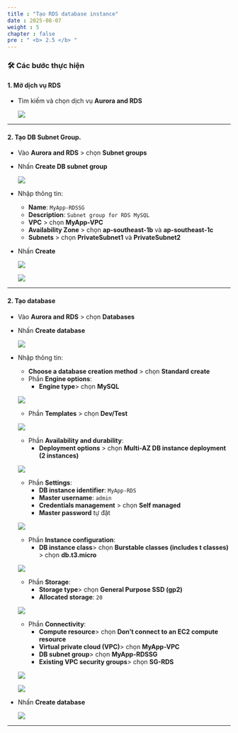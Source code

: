 ```yaml
---
title : "Tạo RDS database instance"
date : 2025-08-07
weight : 5
chapter : false
pre : " <b> 2.5 </b> "
---
```


### 🛠️ Các bước thực hiện

#### 1. Mở dịch vụ RDS

- Tìm kiếm và chọn dịch vụ **Aurora and RDS**

  ![](/images/2.5/0001.png)

---

#### 2. Tạo DB Subnet Group.

- Vào **Aurora and RDS** > chọn **Subnet groups**
- Nhấn **Create DB subnet group**

  ![](/images/2.5/0002.png)

- Nhập thông tin:
    - **Name**: `MyApp-RDSSG`
    - **Description**: `Subnet group for RDS MySQL`
    - **VPC** > chọn **MyApp-VPC**
    - **Availability Zone**  > chọn **ap-southeast-1b** và **ap-southeast-1c**
    - **Subnets**  > chọn **PrivateSubnet1** và **PrivateSubnet2**
- Nhấn **Create**  

    ![](/images/2.5/0003.png)

    ![](/images/2.5/0004.png)

---

#### 2. Tạo database

- Vào **Aurora and RDS** > chọn **Databases**
- Nhấn **Create database**

  ![](/images/2.5/0005.png)

- Nhập thông tin:
    - **Choose a database creation method** > chọn **Standard create**
    - Phần **Engine options**:
      - **Engine type**> chọn **MySQL**

    ![](/images/2.5/0006.png)

    - Phần **Templates** > chọn **Dev/Test**

    ![](/images/2.5/0007.png)

    - Phần **Availability and durability**:
      - **Deployment options** > chọn **Multi-AZ DB instance deployment (2 instances)**

    ![](/images/2.5/0008.png)

    - Phần **Settings**:
      - **DB instance identifier**: `MyApp-RDS`
      - **Master username**: `admin`
      - **Credentials management** > chọn **Self managed**
      - **Master password** tự đặt

    ![](/images/2.5/0009.png)

    - Phần **Instance configuration**:
      - **DB instance class**> chọn **Burstable classes (includes t classes)** > chọn **db.t3.micro**
    
    ![](/images/2.5/0010.png)

    - Phần **Storage**:
      - **Storage type**> chọn **General Purpose SSD (gp2)**
      - **Allocated storage**: `20`
    
    ![](/images/2.5/0011.png)

    - Phần **Connectivity**:
      - **Compute resource**> chọn **Don’t connect to an EC2 compute resource**
      - **Virtual private cloud (VPC)**> chọn **MyApp-VPC**
      - **DB subnet group**> chọn **MyApp-RDSSG**
      - **Existing VPC security groups**> chọn **SG-RDS**

    ![](/images/2.5/0012.png)

    ![](/images/2.5/0013.png)

- Nhấn **Create database**  

    ![](/images/2.5/0014.png)

---


